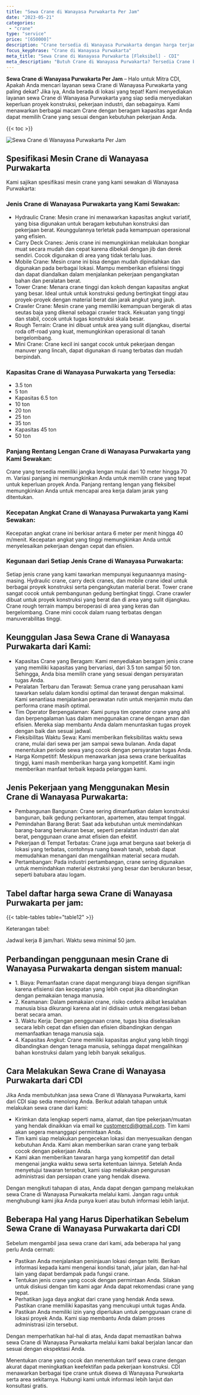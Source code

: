 ```yaml
---
title: "Sewa Crane di Wanayasa Purwakarta Per Jam"
date: "2023-05-21"
categories:
 - "crane"
type: "service"
price: "[650000]"
description: "Crane tersedia di Wanayasa Purwakarta dengan harga terjangkau. Crane sering digunakan untuk proyek pembangunan sebagai peralatan andal yang tangguh. Hubungi kami untuk info lengkap."
focus_keyphrase: "Crane di Wanayasa Purwakarta"
meta_title: "Sewa Crane di Wanayasa Purwakarta [Fleksibel] - CDI"
meta_description: "Butuh Crane di Wanayasa Purwakarta? Tersedia Crane berkualitas untuk proyek pembangunan. Segera konsultasi gratis."
---
```


**Sewa Crane di Wanayasa Purwakarta Per Jam** – Halo untuk Mitra CDI, Apakah Anda mencari layanan sewa Crane di Wanayasa Purwakarta yang paling dekat? Jika iya, Anda berada di lokasi yang tepat! Kami menyediakan layanan sewa Crane di Wanayasa Purwakarta yang siap sedia menyediakan keperluan proyek konstruksi, pekerjaan industri, dan sebagainya. Kami menawarkan berbagai macam Crane dengan beragam kapasitas agar Anda dapat memilih Crane yang sesuai dengan kebutuhan pekerjaan Anda.

{{< toc >}}

![Sewa Crane di Wanayasa Purwakarta Per Jam](/images/crane/crane-16.jpg)

## Spesifikasi Mesin Crane di Wanayasa Purwakarta

Kami sajikan spesifikasi mesin crane yang kami sewakan di Wanayasa Purwakarta:

### Jenis Crane di Wanayasa Purwakarta yang Kami Sewakan:

*   Hydraulic Crane: Mesin crane ini menawarkan kapasitas angkut variatif, yang bisa digunakan untuk beragam kebutuhan konstruksi dan pekerjaan berat. Keunggulannya terletak pada kemampuan operasional yang efisien.
*   Carry Deck Cranes: Jenis crane ini memungkinkan melakukan bongkar muat secara mudah dan cepat karena dibekali dengan jib dan derek sendiri. Cocok digunakan di area yang tidak terlalu luas.
*   Mobile Crane: Mesin crane ini bisa dengan mudah dipindahkan dan digunakan pada berbagai lokasi. Mampu memberikan efisiensi tinggi dan dapat diandalkan dalam menjalankan pekerjaan pengangkatan bahan dan peralatan berat.
*   Tower Crane: Menara crane tinggi dan kokoh dengan kapasitas angkat yang besar. Ideal untuk untuk konstruksi gedung bertingkat tinggi atau proyek-proyek dengan material berat dan jarak angkut yang jauh.
*   Crawler Crane: Mesin crane yang memiliki kemampuan bergerak di atas seutas baja yang dikenal sebagai crawler track. Kekuatan yang tinggi dan stabil, cocok untuk tugas konstruksi skala besar.
*   Rough Terrain: Crane ini dibuat untuk area yang sulit dijangkau, disertai roda off-road yang kuat, memungkinkan operasional di tanah bergelombang.
*   Mini Crane: Crane kecil ini sangat cocok untuk pekerjaan dengan manuver yang lincah, dapat digunakan di ruang terbatas dan mudah berpindah.

### Kapasitas Crane di Wanayasa Purwakarta yang Tersedia:

*   3.5 ton
*   5 ton
*   Kapasitas 6.5 ton
*   10 ton
*   20 ton
*   25 ton
*   35 ton
*   Kapasitas 45 ton
*   50 ton

### Panjang Rentang Lengan Crane di Wanayasa Purwakarta yang Kami Sewakan:

Crane yang tersedia memiliki jangka lengan mulai dari 10 meter hingga 70 m. Variasi panjang ini memungkinkan Anda untuk memilih crane yang tepat untuk keperluan proyek Anda. Panjang rentang lengan yang fleksibel memungkinkan Anda untuk mencapai area kerja dalam jarak yang ditentukan.

### Kecepatan Angkat Crane di Wanayasa Purwakarta yang Kami Sewakan:

Kecepatan angkat crane ini berkisar antara 6 meter per menit hingga 40 m/menit. Kecepatan angkat yang tinggi memungkinkan Anda untuk menyelesaikan pekerjaan dengan cepat dan efisien.

### Kegunaan dari Setiap Jenis Crane di Wanayasa Purwakarta:

Setiap jenis crane yang kami tawarkan mempunyai kegunaannya masing-masing. Hydraulic crane, carry deck cranes, dan mobile crane ideal untuk berbagai proyek konstruksi serta pengangkutan material berat. Tower crane sangat cocok untuk pembangunan gedung bertingkat tinggi. Crane crawler dibuat untuk proyek konstruksi yang berat dan di area yang sulit dijangkau. Crane rough terrain mampu beroperasi di area yang keras dan bergelombang. Crane mini cocok dalam ruang terbatas dengan manuverabilitas tinggi.

## Keunggulan Jasa Sewa Crane di Wanayasa Purwakarta dari Kami:

*   Kapasitas Crane yang Beragam: Kami menyediakan beragam jenis crane yang memiliki kapasitas yang bervariasi, dari 3.5 ton sampai 50 ton. Sehingga, Anda bisa memilih crane yang sesuai dengan persyaratan tugas Anda.
*   Peralatan Terbaru dan Terawat: Semua crane yang perusahaan kami tawarkan selalu dalam kondisi optimal dan terawat dengan maksimal. Kami senantiasa menjalankan perawatan rutin untuk menjamin mutu dan performa crane masih optimal.
*   Tim Operator Berpengalaman: Kami punya tim operator crane yang ahli dan berpengalaman luas dalam menggunakan crane dengan aman dan efisien. Mereka siap membantu Anda dalam menuntaskan tugas proyek dengan baik dan sesuai jadwal.
*   Fleksibilitas Waktu Sewa: Kami memberikan fleksibilitas waktu sewa crane, mulai dari sewa per jam sampai sewa bulanan. Anda dapat menentukan periode sewa yang cocok dengan persyaratan tugas Anda.
*   Harga Kompetitif: Meskipun menawarkan jasa sewa crane berkualitas tinggi, kami masih memberikan harga yang kompetitif. Kami ingin memberikan manfaat terbaik kepada pelanggan kami.

## Jenis Pekerjaan yang Menggunakan Mesin Crane di Wanayasa Purwakarta:

*   Pembangunan Bangunan: Crane sering dimanfaatkan dalam konstruksi bangunan, baik gedung perkantoran, apartemen, atau tempat tinggal.
*   Pemindahan Barang Berat: Saat ada kebutuhan untuk memindahkan barang-barang berukuran besar, seperti peralatan industri dan alat berat, penggunaan crane amat efisien dan efektif.
*   Pekerjaan di Tempat Terbatas: Crane juga amat berguna saat bekerja di lokasi yang terbatas, contohnya ruang bawah tanah, sebab dapat memudahkan menangani dan mengalihkan material secara mudah.
*   Pertambangan: Pada industri pertambangan, crane sering digunakan untuk memindahkan material ekstraksi yang besar dan berukuran besar, seperti batubara atau logam.

## Tabel daftar harga sewa Crane di Wanayasa Purwakarta per jam:

{{< table-tables table="table12" >}}

Keterangan tabel:

Jadwal kerja 8 jam/hari. Waktu sewa minimal 50 jam.

## Perbandingan penggunaan mesin Crane di Wanayasa Purwakarta dengan sistem manual:

*   1\. Biaya: Pemanfaatan crane dapat mengurangi biaya dengan signifikan karena efisiensi dan kecepatan yang lebih cepat jika dibandingkan dengan pemakaian tenaga manusia.
*   2\. Keamanan: Dalam pemakaian crane, risiko cedera akibat kesalahan manusia bisa dikurangi karena alat ini didisain untuk mengatasi beban berat secara aman.
*   3\. Waktu Kerja: Dengan penggunaan crane, tugas bisa diselesaikan secara lebih cepat dan efisien dan efisien dibandingkan dengan memanfaatkan tenaga manusia saja.
*   4\. Kapasitas Angkut: Crane memiliki kapasitas angkut yang lebih tinggi dibandingkan dengan tenaga manusia, sehingga dapat mengalihkan bahan konstruksi dalam yang lebih banyak sekaligus.

## Cara Melakukan Sewa Crane di Wanayasa Purwakarta dari CDI

Jika Anda membutuhkan jasa sewa Crane di Wanayasa Purwakarta, kami dari CDI siap sedia menolong Anda. Berikut adalah tahapan untuk melakukan sewa crane dari kami:

*   Kirimkan data lengkap seperti nama, alamat, dan tipe pekerjaan/muatan yang hendak dinaikkan via email ke customercdi@gmail.com. Tim kami akan segera menanggapi permintaan Anda.
*   Tim kami siap melakukan pengecekan lokasi dan menyesuaikan dengan kebutuhan Anda. Kami akan memberikan saran crane yang terbaik cocok dengan pekerjaan Anda.
*   Kami akan memberikan tawaran harga yang kompetitif dan detail mengenai jangka waktu sewa serta ketentuan lainnya. Setelah Anda menyetujui tawaran tersebut, kami siap melakukan pengurusan administrasi dan persiapan crane yang hendak disewa.

Dengan mengikuti tahapan di atas, Anda dapat dengan gampang melakukan sewa Crane di Wanayasa Purwakarta melalui kami. Jangan ragu untuk menghubungi kami jika Anda punya kueri atau butuh informasi lebih lanjut.

## Beberapa Hal yang Harus Diperhatikan Sebelum Sewa Crane di Wanayasa Purwakarta dari CDI

Sebelum mengambil jasa sewa crane dari kami, ada beberapa hal yang perlu Anda cermati:

*   Pastikan Anda menjalankan peninjauan lokasi dengan teliti. Berikan informasi kepada kami mengenai kondisi tanah, jalur jalan, dan hal-hal lain yang dapat berdampak pada fungsi crane.
*   Tentukan jenis crane yang cocok dengan permintaan Anda. Silakan untuk diskusi dengan tim kami agar Anda dapat rekomendasi crane yang tepat.
*   Perhatikan juga daya angkat dari crane yang hendak Anda sewa. Pastikan crane memiliki kapasitas yang mencukupi untuk tugas Anda.
*   Pastikan Anda memiliki izin yang diperlukan untuk penggunaan crane di lokasi proyek Anda. Kami siap membantu Anda dalam proses administrasi izin tersebut.

Dengan memperhatikan hal-hal di atas, Anda dapat memastikan bahwa sewa Crane di Wanayasa Purwakarta melalui kami bakal berjalan lancar dan sesuai dengan ekspektasi Anda.

Menentukan crane yang cocok dan menentukan tarif sewa crane dengan akurat dapat meningkatkan keefektifan pada pekerjaan konstruksi. CDI menawarkan berbagai tipe crane untuk disewa di Wanayasa Purwakarta serta area sekitarnya. Hubungi kami untuk informasi lebih lanjut dan konsultasi gratis.